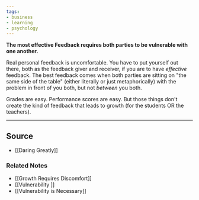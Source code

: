 ```yaml
---
tags:
- business
- learning
- psychology
---
```

**The most effective Feedback requires both parties to be vulnerable with one another.**

Real personal feedback is uncomfortable. You have to put yourself out there, both as the feedback giver and receiver, if you are to have *effective* feedback. The best feedback comes when both parties are sitting on "the same side of the table" (either literally or just metaphorically) with the problem in front of you both, but not *between* you both.

Grades are easy. Performance scores are easy. But those things don't create the kind of feedback that leads to growth (for the students OR the teachers). 

---

## Source
- [[Daring Greatly]]

### Related Notes
- [[Growth Requires Discomfort]] 
- [[Vulnerability ]] 
- [[Vulnerability is Necessary]]